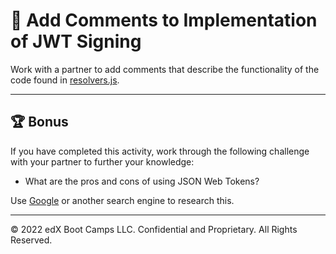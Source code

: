 # 📐 Add Comments to Implementation of JWT Signing

Work with a partner to add comments that describe the functionality of the code found in [resolvers.js](Unsolved/schemas/resolvers.js).

---

## 🏆 Bonus

If you have completed this activity, work through the following challenge with your partner to further your knowledge:

* What are the pros and cons of using JSON Web Tokens? 

Use [Google](https://www.google.com) or another search engine to research this.

---
© 2022 edX Boot Camps LLC. Confidential and Proprietary. All Rights Reserved.
